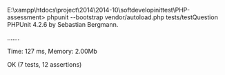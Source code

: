 E:\xampp\htdocs\project\2014\2014-10\softdevelopinittest\PHP-assessment> phpunit
 --bootstrap vendor/autoload.php tests/testQuestion
PHPUnit 4.2.6 by Sebastian Bergmann.

.......

Time: 127 ms, Memory: 2.00Mb

OK (7 tests, 12 assertions)